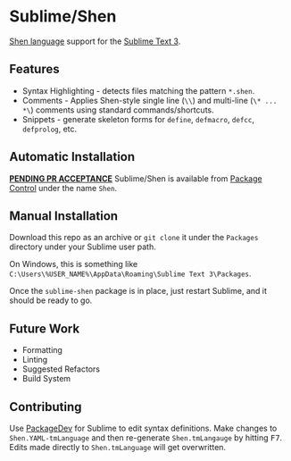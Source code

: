 # Sublime/Shen

[Shen language](http://www.shenlanguage.org/) support for the [Sublime Text 3](https://www.sublimetext.com/).

## Features

  * Syntax Highlighting - detects files matching the pattern `*.shen`.
  * Comments - Applies Shen-style single line (`\\`) and multi-line (`\* ... *\`) comments using standard commands/shortcuts.
  * Snippets - generate skeleton forms for `define`, `defmacro`, `defcc`, `defprolog`, etc.

## Automatic Installation

**[PENDING PR ACCEPTANCE](https://github.com/wbond/package_control_channel/pull/6249)** Sublime/Shen is available from [Package Control](https://packagecontrol.io/) under the name `Shen`.

## Manual Installation

Download this repo as an archive or `git clone` it under the `Packages` directory under your Sublime user path.

On Windows, this is something like `C:\Users\%USER_NAME%\AppData\Roaming\Sublime Text 3\Packages`.

Once the `sublime-shen` package is in place, just restart Sublime, and it should be ready to go.

## Future Work

  * Formatting
  * Linting
  * Suggested Refactors
  * Build System

## Contributing

Use [PackageDev](https://packagecontrol.io/packages/PackageDev) for Sublime to edit syntax definitions. Make changes to `Shen.YAML-tmLanguage` and then re-generate `Shen.tmLangauge` by hitting <kbd>F7</kbd>. Edits made directly to `Shen.tmLanguage` will get overwritten.
